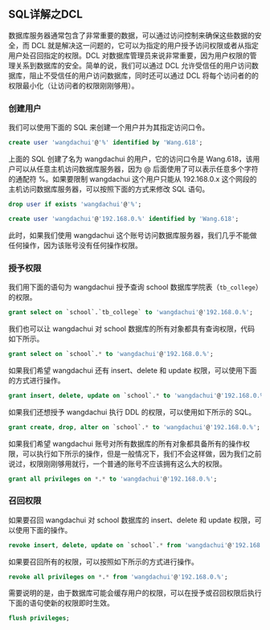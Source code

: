 ## SQL详解之DCL

数据库服务器通常包含了非常重要的数据，可以通过访问控制来确保这些数据的安全，而 DCL 就是解决这一问题的，它可以为指定的用户授予访问权限或者从指定用户处召回指定的权限。DCL 对数据库管理员来说非常重要，因为用户权限的管理关系到数据库的安全。简单的说，我们可以通过 DCL 允许受信任的用户访问数据库，阻止不受信任的用户访问数据库，同时还可以通过 DCL 将每个访问者的的权限最小化（让访问者的权限刚刚够用）。

### 创建用户

我们可以使用下面的 SQL 来创建一个用户并为其指定访问口令。

```SQL
create user 'wangdachui'@'%' identified by 'Wang.618';
```

上面的 SQL 创建了名为 wangdachui 的用户，它的访问口令是 Wang.618，该用户可以从任意主机访问数据库服务器，因为 @ 后面使用了可以表示任意多个字符的通配符 %。如果要限制 wangdachui 这个用户只能从 192.168.0.x 这个网段的主机访问数据库服务器，可以按照下面的方式来修改 SQL 语句。

```SQL
drop user if exists 'wangdachui'@'%';

create user 'wangdachui'@'192.168.0.%' identified by 'Wang.618';
```

此时，如果我们使用 wangdachui 这个账号访问数据库服务器，我们几乎不能做任何操作，因为该账号没有任何操作权限。

### 授予权限

我们用下面的语句为 wangdachui 授予查询 school 数据库学院表（`tb_college`）的权限。

```SQL
grant select on `school`.`tb_college` to 'wangdachui'@'192.168.0.%';
```

我们也可以让 wangdachui 对 school 数据库的所有对象都具有查询权限，代码如下所示。

```SQL
grant select on `school`.* to 'wangdachui'@'192.168.0.%';
```

如果我们希望 wangdachui 还有 insert、delete 和 update 权限，可以使用下面的方式进行操作。

```SQL
grant insert, delete, update on `school`.* to 'wangdachui'@'192.168.0.%';
```

如果我们还想授予 wangdachui 执行 DDL 的权限，可以使用如下所示的 SQL。

```SQL
grant create, drop, alter on `school`.* to 'wangdachui'@'192.168.0.%';
```

如果我们希望 wangdachui 账号对所有数据库的所有对象都具备所有的操作权限，可以执行如下所示的操作，但是一般情况下，我们不会这样做，因为我们之前说过，权限刚刚够用就行，一个普通的账号不应该拥有这么大的权限。

```SQL
grant all privileges on *.* to 'wangdachui'@'192.168.0.%';
```

### 召回权限

如果要召回 wangdachui 对 school 数据库的 insert、delete 和 update 权限，可以使用下面的操作。

```SQL
revoke insert, delete, update on `school`.* from 'wangdachui'@'192.168.0.%';
```

如果要召回所有的权限，可以按照如下所示的方式进行操作。

```SQL
revoke all privileges on *.* from 'wangdachui'@'192.168.0.%';
```

需要说明的是，由于数据库可能会缓存用户的权限，可以在授予或召回权限后执行下面的语句使新的权限即时生效。

```SQL
flush privileges;
```

